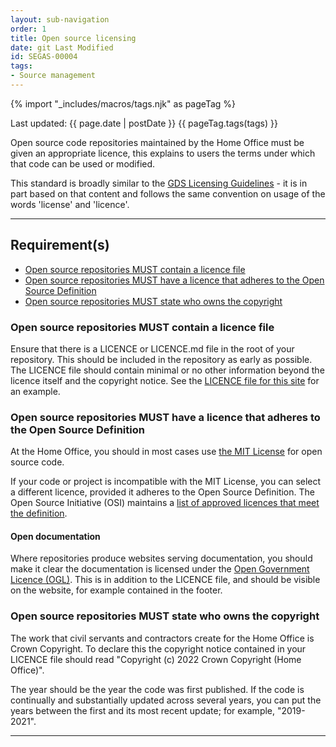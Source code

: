 ```yaml
---
layout: sub-navigation
order: 1
title: Open source licensing
date: git Last Modified
id: SEGAS-00004
tags:
- Source management
---
```


{% import "_includes/macros/tags.njk" as pageTag %}

Last updated: {{ page.date | postDate }}
{{ pageTag.tags(tags)  }}

Open source code repositories maintained by the Home Office must be given an appropriate licence, this explains to users the terms under which that code can be used or modified.

This standard is broadly similar to the [GDS Licensing Guidelines](https://gds-way.cloudapps.digital/manuals/licensing.html#licensing) - it is in part based on that content and follows the same convention on usage of the words 'license' and 'licence'.

---

## Requirement(s)

- [Open source repositories MUST contain a licence file](#open-source-repositories-must-contain-a-licence-file)
- [Open source repositories MUST have a licence that adheres to the Open Source Definition](#open-source-repositories-must-have-a-licence-that-adheres-to-the-open-source-definition)
- [Open source repositories MUST state who owns the copyright](#open-source-repositories-must-state-who-owns-the-copyright)

### Open source repositories MUST contain a licence file

Ensure that there is a LICENCE or LICENCE.md file in the root of your repository. This should be included in the repository as early as possible. The LICENCE file should contain minimal or no other information beyond the licence itself and the copyright notice. See the [LICENCE file for this site](https://github.com/HO-CTO/engineering-guidance-and-standards/blob/main/LICENCE) for an example.

### Open source repositories MUST have a licence that adheres to the Open Source Definition

At the Home Office, you should in most cases use [the MIT License](https://opensource.org/license/mit/) for open source code.

If your code or project is incompatible with the MIT License, you can select a different licence, provided it adheres to the Open Source Definition. The Open Source Initiative (OSI) maintains a [list of approved licences that meet the definition](https://opensource.org/licenses/).

#### Open documentation

Where repositories produce websites serving documentation, you should make it clear the documentation is licensed under the [Open Government Licence (OGL)](https://www.nationalarchives.gov.uk/doc/open-government-licence/version/3/). This is in addition to the LICENCE file, and should be visible on the website, for example contained in the footer.

### Open source repositories MUST state who owns the copyright

The work that civil servants and contractors create for the Home Office is Crown Copyright. To declare this the copyright notice contained in your LICENCE file should read "Copyright (c) 2022 Crown Copyright (Home Office)".

The year should be the year the code was first published. If the code is continually and substantially updated across several years, you can put the years between the first and its most recent update; for example, "2019-2021".

---
